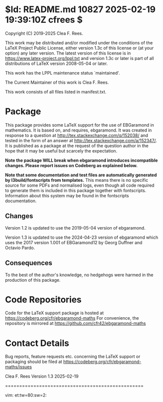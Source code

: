 $Id: README.md 10827 2025-02-19 19:39:10Z cfrees $
=================================================
Copyright (C) 2019-2025 Clea F. Rees.

This work may be distributed and/or modified under the
conditions of the LaTeX Project Public License, either version 1.3c
of this license or (at your option) any later version.
The latest version of this license is in
  https://www.latex-project.org/lppl.txt
and version 1.3c or later is part of all distributions of LaTeX
version 2008-05-04 or later.

This work has the LPPL maintenance status `maintained'.

The Current Maintainer of this work is Clea F. Rees.

This work consists of all files listed in manifest.txt.

# Package

This package provides some LaTeX support for the use of EBGaramond in
mathematics.  It is based on, and requires, ebgaramond. It was created in
response to a question at http://tex.stackexchange.com/q/152038/ and tested in
the form of an answer at http://tex.stackexchange.com/a/152347/. It is
published as a package at the request of the question author in the hope that
it may be useful but scarcely the expectation.

**Note the package WILL break when ebgaramond introduces incompatible changes.
Please report issues on Codeberg as explained below.**

**Note that some documentation and test files are automatically generated by
l3build/fontscripts from templates.** This means there is no specific source for
some PDFs and normalised logs, even though all code required to generate them 
is included in this package together with fontscripts. Information about this 
system may be found in the fontscripts documentation. 

## Changes

Version 1.2 is updated to use the 2019-05-04 version of ebgaramond.

Version 1.3 is updated to use the 2024-04-23 version of ebgaramond which uses
the 2017 version 1.001 of EBGaramond12 by Georg Duffner and Octavio Pardo.

## Consequences

To the best of the author's knowledge, no hedgehogs were harmed in the
production of this package.

# Code Repositories

Code for the LaTeX support package is hosted at 
	https://codeberg.org/cfr/ebgaramond-maths
For convenience, the repository is mirrored at
  https://github.com/cfr42/ebgaramond-maths

# Contact Details

Bug reports, feature requests etc. concerning the LaTeX support or packaging
should be filed at
  https://codeberg.org/cfr/ebgaramond-maths/issues


Clea F. Rees
Version 1.3
2025-02-19

=================================================

vim: et:tw=80:sw=2:
